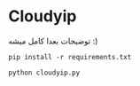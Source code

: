 # Cloudyip
توضیحات بعدا کامل میشه :)


```
pip install -r requirements.txt
```

```
python cloudyip.py
```
